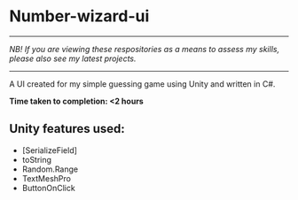 # Number-wizard-ui

_________________________

*NB! If you are viewing these respositories as a means to assess my skills, please also see my latest projects.*

_________________________

A UI created for my simple guessing game using Unity and written in C#.

**Time taken to completion: <2 hours**

## Unity features used:

* [SerializeField]
* toString
* Random.Range
* TextMeshPro
* ButtonOnClick
